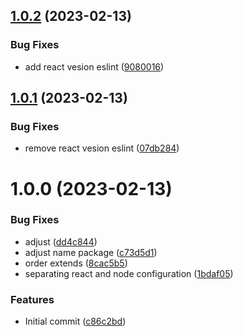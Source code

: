 ## [1.0.2](https://github.com/lucas-eduardo/eslint-configure/compare/v1.0.1...v1.0.2) (2023-02-13)


### Bug Fixes

* add react vesion eslint ([9080016](https://github.com/lucas-eduardo/eslint-configure/commit/908001684cd01f515857168f716907cdd6635374))

## [1.0.1](https://github.com/lucas-eduardo/eslint-configure/compare/v1.0.0...v1.0.1) (2023-02-13)


### Bug Fixes

* remove react vesion eslint ([07db284](https://github.com/lucas-eduardo/eslint-configure/commit/07db2841518e4a83f0f2079cbd2a366761aafddf))

# 1.0.0 (2023-02-13)


### Bug Fixes

* adjust ([dd4c844](https://github.com/lucas-eduardo/eslint-configure/commit/dd4c844df0f4ab7452e1098ee934a8ec896369b1))
* adjust name package ([c73d5d1](https://github.com/lucas-eduardo/eslint-configure/commit/c73d5d1d245d7bf362719b2c505801f43236950f))
* order extends ([8cac5b5](https://github.com/lucas-eduardo/eslint-configure/commit/8cac5b50ef16a0b59b93d35d808c3d0eab1986cc))
* separating react and node configuration ([1bdaf05](https://github.com/lucas-eduardo/eslint-configure/commit/1bdaf05562d6fc4641670b92bedf0339a2c5045d))


### Features

* Initial commit ([c86c2bd](https://github.com/lucas-eduardo/eslint-configure/commit/c86c2bdfd0d1cf53de593d66b55b0e31c17f0e1a))

